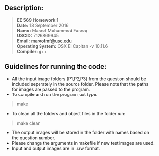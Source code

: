 ## Description:

> **EE 569 Homework 1**  
> **Date:** 18 September 2016  
> **Name:** Maroof Mohammed Farooq   
> **USCID:** 7126869945  
> **Email:** maroofmf@usc.edu  
> **Operating System:** OSX El Capitan -v 10.11.6  
> **Compiler:** g++    

## Guidelines for running the code:

* All the input image folders (P1,P2,P3) from the question should be   
included seperately in the source folder. Please note that the paths   
for images are passed to the program.
* To compile and run the program just type:
> make 
* To clean all the folders and object files in the folder run: 
> make clean
* The output images will be stored in the folder with names based on   
the question number.
* Please change the arguments in makefile if new test images are used.
* Input and output images are in .raw format.
